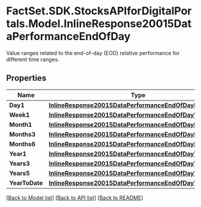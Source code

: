 # FactSet.SDK.StocksAPIforDigitalPortals.Model.InlineResponse20015DataPerformanceEndOfDay
Value ranges related to the end-of-day (EOD) relative performance for different time ranges.

## Properties

Name | Type | Description | Notes
------------ | ------------- | ------------- | -------------
**Day1** | [**InlineResponse20015DataPerformanceEndOfDayDay1**](InlineResponse20015DataPerformanceEndOfDayDay1.md) |  | [optional] 
**Week1** | [**InlineResponse20015DataPerformanceEndOfDayWeek1**](InlineResponse20015DataPerformanceEndOfDayWeek1.md) |  | [optional] 
**Month1** | [**InlineResponse20015DataPerformanceEndOfDayMonth1**](InlineResponse20015DataPerformanceEndOfDayMonth1.md) |  | [optional] 
**Months3** | [**InlineResponse20015DataPerformanceEndOfDayMonths3**](InlineResponse20015DataPerformanceEndOfDayMonths3.md) |  | [optional] 
**Months6** | [**InlineResponse20015DataPerformanceEndOfDayMonths6**](InlineResponse20015DataPerformanceEndOfDayMonths6.md) |  | [optional] 
**Year1** | [**InlineResponse20015DataPerformanceEndOfDayYear1**](InlineResponse20015DataPerformanceEndOfDayYear1.md) |  | [optional] 
**Years3** | [**InlineResponse20015DataPerformanceEndOfDayYears3**](InlineResponse20015DataPerformanceEndOfDayYears3.md) |  | [optional] 
**Years5** | [**InlineResponse20015DataPerformanceEndOfDayYears5**](InlineResponse20015DataPerformanceEndOfDayYears5.md) |  | [optional] 
**YearToDate** | [**InlineResponse20015DataPerformanceEndOfDayYearToDate**](InlineResponse20015DataPerformanceEndOfDayYearToDate.md) |  | [optional] 

[[Back to Model list]](../README.md#documentation-for-models) [[Back to API list]](../README.md#documentation-for-api-endpoints) [[Back to README]](../README.md)

